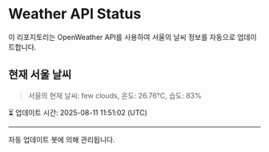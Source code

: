 
# Weather API Status

이 리포지토리는 OpenWeather API를 사용하여 서울의 날씨 정보를 자동으로 업데이트합니다.

## 현재 서울 날씨
> 서울의 현재 날씨: few clouds, 온도: 26.76°C, 습도: 83%

⏳ 업데이트 시간: 2025-08-11 11:51:02 (UTC)

---
자동 업데이트 봇에 의해 관리됩니다.
